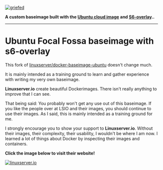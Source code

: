 [![griefed](https://i.griefed.de/images/2021/03/11/www.griefed.de.png)](https://www.griefed.de)

**A custom baseimage built with the [Ubuntu cloud image](https://partner-images.canonical.com/core/focal/) and [S6-overlay](https://github.com/just-containers/s6-overlay)..**

---

# Ubuntu Focal Fossa baseimage with s6-overlay

This fork of [linuxserver/docker-baseimage-ubuntu](https://github.com/linuxserver/docker-baseimage-ubuntu) doesn't change much.

It is mainly intended as a training ground to learn and gather experience with writing my very own baseimage.

**Linuxserver.io** create beautiful Dockerimages. There isn't really anything to improve that I can see. 

That being said: You probably won't get any use out of this baseimage. If you like the people over at LSIO and their images,
you should continue to use their images. As I said, this is mainly intended as a training ground for me.

I strongly encourage you to show your support to **Linuxserver.io**. Without their images, their complexity, their usability,
I wouldn't be where I am now. I learned a lot of things about Docker by inspecting their images and containers. 

**Click the image below to visit their website!**

[![linuxserver.io](https://raw.githubusercontent.com/linuxserver/docker-templates/master/linuxserver.io/img/linuxserver_medium.png?v=4&s=4000)](https://www.linuxserver.io/)